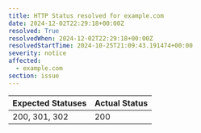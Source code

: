 ```yaml
---
title: HTTP Status resolved for example.com
date: 2024-12-02T22:29:18+00:00Z
resolved: True
resolvedWhen: 2024-12-02T22:29:18+00:00Z
resolvedStartTime: 2024-10-25T21:09:43.191474+00:00
severity: notice
affected:
  - example.com
section: issue
---
```


| Expected Statuses | Actual Status  |
|-------------------|----------------|
| 200, 301, 302 | 200 |
